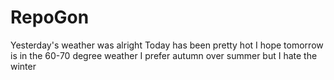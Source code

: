 # RepoGon
Yesterday's weather was alright
Today has been pretty hot
I hope tomorrow is in the 60-70 degree weather
I prefer autumn over summer
but I hate the winter

